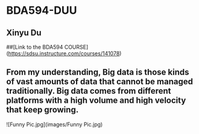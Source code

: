 # BDA594-DUU
## Xinyu Du
##[Link to the BDA594 COURSE] (https://sdsu.instructure.com/courses/141078)

## From my understanding, Big data is those kinds of vast amounts of data that cannot be managed  traditionally. Big data comes from different platforms with a high volume and high velocity that keep growing.

![Funny Pic.jpg](images/Funny Pic.jpg)
